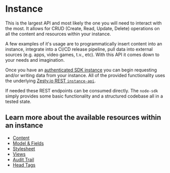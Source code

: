 # Instance

This is the largest API and most likely the one you will need to interact with the most. It allows for CRUD (Create, Read, Update, Delete) operations on all the content and resources within your instance.

A few examples of it's usage are to programmatically insert content into an instance, integrate into a CI/CD release pipeline, pull data into external sources (e.g. apps, video games, t.v., etc). With this API it comes down to your needs and imagination.

Once you have an [authenticated SDK instance](../instantiation.md) you can begin requesting and/or writing data from your instance. All of the provided functionality uses the underlying [Zesty.io REST `instance-api`](https://instances-api.zesty.org/).

If needed these REST endpoints can be consumed directly. The `node-sdk` simply provides some basic functionality and a structured codebase all in a tested state.

## Learn more about the available resources within an instance

* [Content](instance-content.md)
* [Model & Fields](instance-model.md)
* [Stylesheet](instance-stylesheet.md)
* [Views](instance-view.md)
* [Audit Trail](instance-audit-trail.md)
* [Head Tags](instance-head-tags.md)
